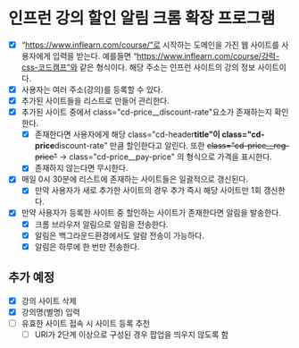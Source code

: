 # 인프런 강의 할인 알림 크롬 확장 프로그램

- [x] “https://www.inflearn.com/course/”로 시작하는 도메인을 가진 웹 사이트를 사용자에게 입력을 받는다. 예를들면 “https://www.inflearn.com/course/강력-css-코드캠프”와 같은 형식이다. 해당 주소는 인프런 사이트의 강의 정보 사이트이다.
- [x] 사용자는 여러 주소(강의)를 등록할 수 있다.
- [x] 추가된 사이트들을 리스트로 만들어 관리한다.
- [x] 추가된 사이트 중에서 class="cd-price\_\_discount-rate"요소가 존재하는지 확인한다.
  - [x] 존재한다면 사용자에게 해당 class="cd-header**title”이 class="cd-price**discount-rate" 만큼 할인한다고 알린다. 또한 ~~class="cd-price\_\_reg-price"~~ → class="cd-price\_\_pay-price" 의 형식으로 가격을 표시한다.
  - [x] 존재하지 않는다면 무시한다.
- [x] 매일 0시 30분에 리스트에 존재하는 사이트들은 일괄적으로 갱신된다.
  - [x] 만약 사용자가 새로 추가한 사이트의 경우 추가 즉시 해당 사이트만 1회 갱신한다.
- [x] 만약 사용자가 등록한 사이트 중 할인하는 사이트가 존재한다면 알림을 발송한다.
  - [x] 크롬 브라우저 알림으로 알림을 전송한다.
  - [x] 알림은 백그라운드환경에서도 알람 전송이 가능하다.
  - [x] 알림은 하루에 한 번만 전송한다.

## 추가 예정

- [x] 강의 사이트 삭제
- [x] 강의명(별명) 입력
- [ ] 유효한 사이트 접속 시 사이트 등록 추천
  - [ ] URI가 2단계 이상으로 구성된 경우 팝업을 띄우지 않도록 함
